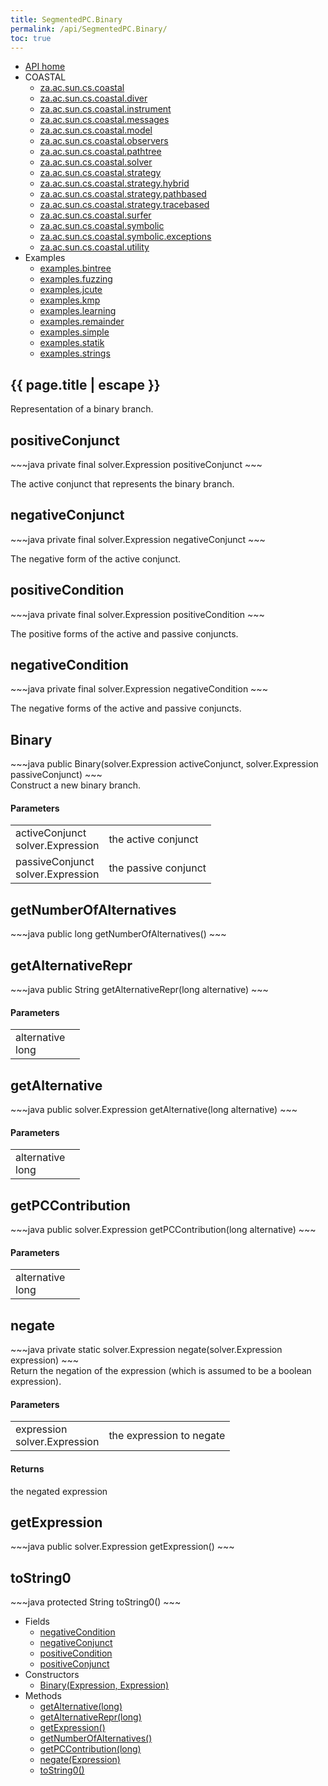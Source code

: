 ```yaml
---
title: SegmentedPC.Binary
permalink: /api/SegmentedPC.Binary/
toc: true
---
```


<section class="sidetoc">
<ul class="section-nav">
<li class="toc-entry toc-h2">
<a class="top" href="{{ '/api/' | relative_url }}">API home</a>
</li>
<li class="toc-entry toc-h2">
COASTAL<ul>
<li class="toc-entry toc-h3">
<a href="{{ '/api/za.ac.sun.cs.coastal/' | relative_url }}">za.ac.sun.cs.coastal</a></li>
<li class="toc-entry toc-h3">
<a href="{{ '/api/za.ac.sun.cs.coastal.diver/' | relative_url }}">za.ac.sun.cs.coastal.diver</a></li>
<li class="toc-entry toc-h3">
<a href="{{ '/api/za.ac.sun.cs.coastal.instrument/' | relative_url }}">za.ac.sun.cs.coastal.instrument</a></li>
<li class="toc-entry toc-h3">
<a href="{{ '/api/za.ac.sun.cs.coastal.messages/' | relative_url }}">za.ac.sun.cs.coastal.messages</a></li>
<li class="toc-entry toc-h3">
<a href="{{ '/api/za.ac.sun.cs.coastal.model/' | relative_url }}">za.ac.sun.cs.coastal.model</a></li>
<li class="toc-entry toc-h3">
<a href="{{ '/api/za.ac.sun.cs.coastal.observers/' | relative_url }}">za.ac.sun.cs.coastal.observers</a></li>
<li class="toc-entry toc-h3">
<a href="{{ '/api/za.ac.sun.cs.coastal.pathtree/' | relative_url }}">za.ac.sun.cs.coastal.pathtree</a></li>
<li class="toc-entry toc-h3">
<a href="{{ '/api/za.ac.sun.cs.coastal.solver/' | relative_url }}">za.ac.sun.cs.coastal.solver</a></li>
<li class="toc-entry toc-h3">
<a href="{{ '/api/za.ac.sun.cs.coastal.strategy/' | relative_url }}">za.ac.sun.cs.coastal.strategy</a></li>
<li class="toc-entry toc-h3">
<a href="{{ '/api/za.ac.sun.cs.coastal.strategy.hybrid/' | relative_url }}">za.ac.sun.cs.coastal.strategy.hybrid</a></li>
<li class="toc-entry toc-h3">
<a href="{{ '/api/za.ac.sun.cs.coastal.strategy.pathbased/' | relative_url }}">za.ac.sun.cs.coastal.strategy.pathbased</a></li>
<li class="toc-entry toc-h3">
<a href="{{ '/api/za.ac.sun.cs.coastal.strategy.tracebased/' | relative_url }}">za.ac.sun.cs.coastal.strategy.tracebased</a></li>
<li class="toc-entry toc-h3">
<a href="{{ '/api/za.ac.sun.cs.coastal.surfer/' | relative_url }}">za.ac.sun.cs.coastal.surfer</a></li>
<li class="toc-entry toc-h3">
<a href="{{ '/api/za.ac.sun.cs.coastal.symbolic/' | relative_url }}">za.ac.sun.cs.coastal.symbolic</a></li>
<li class="toc-entry toc-h3">
<a href="{{ '/api/za.ac.sun.cs.coastal.symbolic.exceptions/' | relative_url }}">za.ac.sun.cs.coastal.symbolic.exceptions</a></li>
<li class="toc-entry toc-h3">
<a href="{{ '/api/za.ac.sun.cs.coastal.utility/' | relative_url }}">za.ac.sun.cs.coastal.utility</a></li>
</ul>
</li>
<li class="toc-entry toc-h2">
Examples<ul>
<li class="toc-entry toc-h3">
<a href="{{ '/api/examples.bintree/' | relative_url }}">examples.bintree</a></li>
<li class="toc-entry toc-h3">
<a href="{{ '/api/examples.fuzzing/' | relative_url }}">examples.fuzzing</a></li>
<li class="toc-entry toc-h3">
<a href="{{ '/api/examples.jcute/' | relative_url }}">examples.jcute</a></li>
<li class="toc-entry toc-h3">
<a href="{{ '/api/examples.kmp/' | relative_url }}">examples.kmp</a></li>
<li class="toc-entry toc-h3">
<a href="{{ '/api/examples.learning/' | relative_url }}">examples.learning</a></li>
<li class="toc-entry toc-h3">
<a href="{{ '/api/examples.remainder/' | relative_url }}">examples.remainder</a></li>
<li class="toc-entry toc-h3">
<a href="{{ '/api/examples.simple/' | relative_url }}">examples.simple</a></li>
<li class="toc-entry toc-h3">
<a href="{{ '/api/examples.statik/' | relative_url }}">examples.statik</a></li>
<li class="toc-entry toc-h3">
<a href="{{ '/api/examples.strings/' | relative_url }}">examples.strings</a></li>
</ul>
</li>
</ul>
</section>
<section class="main">
<h1>{{ page.title | escape }}</h1>
Representation of a binary branch.<h2><a class="anchor" name="positiveConjunct"></a>positiveConjunct</h2>
<div markdown="1">
~~~java
private final solver.Expression positiveConjunct
~~~
</div>
<p>
The active conjunct that represents the binary branch.</p>
<h2><a class="anchor" name="negativeConjunct"></a>negativeConjunct</h2>
<div markdown="1">
~~~java
private final solver.Expression negativeConjunct
~~~
</div>
<p>
The negative form of the active conjunct.</p>
<h2><a class="anchor" name="positiveCondition"></a>positiveCondition</h2>
<div markdown="1">
~~~java
private final solver.Expression positiveCondition
~~~
</div>
<p>
The positive forms of the active and passive conjuncts.</p>
<h2><a class="anchor" name="negativeCondition"></a>negativeCondition</h2>
<div markdown="1">
~~~java
private final solver.Expression negativeCondition
~~~
</div>
<p>
The negative forms of the active and passive conjuncts.</p>
<h2><a class="anchor" name="Binary"></a>Binary</h2>
<div markdown="1">
~~~java
public Binary(solver.Expression activeConjunct, solver.Expression passiveConjunct)
~~~
</div>
Construct a new binary branch.<h4>Parameters</h4>
<table class="parameters">
<tbody>
<tr>
<td>
activeConjunct<br/><span class="paramtype">solver.Expression</span></td>
<td>
the active conjunct</td>
</tr>
<tr>
<td>
passiveConjunct<br/><span class="paramtype">solver.Expression</span></td>
<td>
the passive conjunct</td>
</tr>
</tbody>
</table>
<h2><a class="anchor" name="getNumberOfAlternatives"></a>getNumberOfAlternatives</h2>
<div markdown="1">
~~~java
public long getNumberOfAlternatives()
~~~
</div>
<h2><a class="anchor" name="getAlternativeRepr"></a>getAlternativeRepr</h2>
<div markdown="1">
~~~java
public String getAlternativeRepr(long alternative)
~~~
</div>
<h4>Parameters</h4>
<table class="parameters">
<tbody>
<tr>
<td>
alternative<br/><span class="paramtype">long</span></td>
<td>
</td>
</tr>
</tbody>
</table>
<h2><a class="anchor" name="getAlternative"></a>getAlternative</h2>
<div markdown="1">
~~~java
public solver.Expression getAlternative(long alternative)
~~~
</div>
<h4>Parameters</h4>
<table class="parameters">
<tbody>
<tr>
<td>
alternative<br/><span class="paramtype">long</span></td>
<td>
</td>
</tr>
</tbody>
</table>
<h2><a class="anchor" name="getPCContribution"></a>getPCContribution</h2>
<div markdown="1">
~~~java
public solver.Expression getPCContribution(long alternative)
~~~
</div>
<h4>Parameters</h4>
<table class="parameters">
<tbody>
<tr>
<td>
alternative<br/><span class="paramtype">long</span></td>
<td>
</td>
</tr>
</tbody>
</table>
<h2><a class="anchor" name="negate"></a>negate</h2>
<div markdown="1">
~~~java
private static solver.Expression negate(solver.Expression expression)
~~~
</div>
Return the negation of the expression (which is assumed to be a boolean
 expression).<h4>Parameters</h4>
<table class="parameters">
<tbody>
<tr>
<td>
expression<br/><span class="paramtype">solver.Expression</span></td>
<td>
the expression to negate</td>
</tr>
</tbody>
</table>
<h4>Returns</h4>
<p>
the negated expression</p>
<h2><a class="anchor" name="getExpression"></a>getExpression</h2>
<div markdown="1">
~~~java
public solver.Expression getExpression()
~~~
</div>
<h2><a class="anchor" name="toString0"></a>toString0</h2>
<div markdown="1">
~~~java
protected String toString0()
~~~
</div>
</section>
<section class="apitoc">
<ul class="section-nav">
<li class="toc-entry toc-h2">
Fields<ul>
<li class="toc-entry toc-h3">
<a href="{{ '/api/SegmentedPC.Binary/' | relative_url }}#negativeCondition">negativeCondition</a></li>
<li class="toc-entry toc-h3">
<a href="{{ '/api/SegmentedPC.Binary/' | relative_url }}#negativeConjunct">negativeConjunct</a></li>
<li class="toc-entry toc-h3">
<a href="{{ '/api/SegmentedPC.Binary/' | relative_url }}#positiveCondition">positiveCondition</a></li>
<li class="toc-entry toc-h3">
<a href="{{ '/api/SegmentedPC.Binary/' | relative_url }}#positiveConjunct">positiveConjunct</a></li>
</ul>
</li>
<li class="toc-entry toc-h2">
Constructors<ul>
<li class="toc-entry toc-h3">
<a href="{{ '/api/SegmentedPC.Binary/' | relative_url }}#Binary">Binary(Expression, Expression)</a></li>
</ul>
</li>
<li class="toc-entry toc-h2">
Methods<ul>
<li class="toc-entry toc-h3">
<a href="{{ '/api/SegmentedPC.Binary/' | relative_url }}#getAlternative">getAlternative(long)</a></li>
<li class="toc-entry toc-h3">
<a href="{{ '/api/SegmentedPC.Binary/' | relative_url }}#getAlternativeRepr">getAlternativeRepr(long)</a></li>
<li class="toc-entry toc-h3">
<a href="{{ '/api/SegmentedPC.Binary/' | relative_url }}#getExpression">getExpression()</a></li>
<li class="toc-entry toc-h3">
<a href="{{ '/api/SegmentedPC.Binary/' | relative_url }}#getNumberOfAlternatives">getNumberOfAlternatives()</a></li>
<li class="toc-entry toc-h3">
<a href="{{ '/api/SegmentedPC.Binary/' | relative_url }}#getPCContribution">getPCContribution(long)</a></li>
<li class="toc-entry toc-h3">
<a href="{{ '/api/SegmentedPC.Binary/' | relative_url }}#negate">negate(Expression)</a></li>
<li class="toc-entry toc-h3">
<a href="{{ '/api/SegmentedPC.Binary/' | relative_url }}#toString0">toString0()</a></li>
</ul>
</li>

</ul>
</section>
